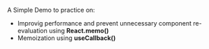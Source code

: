 A Simple Demo to practice on:

- Improvig performance and prevent unnecessary component re-evaluation using **React.memo()**
- Memoization using **useCallback()**
